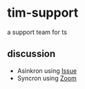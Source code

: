 # tim-support
a support team for ts


## discussion
+ Asinkron using [Issue](issues)
+ Syncron using [Zoom](https://itb-ac-id.zoom.us/j/93859717015?pwd=SklRYTRqZThDazVxbkhGM1QzQ2hHUT09)
